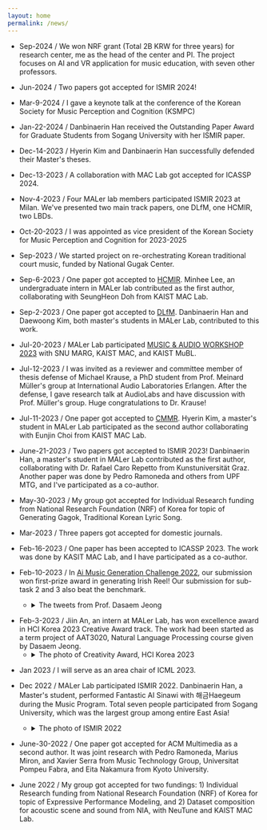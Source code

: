 ```yaml
---
layout: home
permalink: /news/
---
```


<!-- # Latest News

{% for news in site.data.news %}
- **{{ news.date }}:** {{ news.content }}
{% endfor %} -->

* Sep-2024 / We won NRF grant (Total 2B KRW for three years) for research center, me as the head of the center and PI. The project focuses on AI and VR application for music education, with seven other professors.

* Jun-2024 / Two papers got accepted for ISMIR 2024!

* Mar-9-2024 / I gave a keynote talk at the conference of the Korean Society for Music Perception and Cognition (KSMPC)

* Jan-22-2024 / Danbinaerin Han received the Outstanding Paper Award for Graduate Students from Sogang University with her ISMIR paper.

* Dec-14-2023 / Hyerin Kim and Danbinaerin Han successfully defended their Master's theses.

* Dec-13-2023 / A collaboration with MAC Lab got accepted for ICASSP 2024.

* Nov-4-2023 / Four MALer lab members participated ISMIR 2023 at Milan. We've presented two main track papers, one DLfM, one HCMIR, two LBDs.

* Oct-20-2023 / I was appointed as vice president of the Korean Society for Music Perception and Cognition for 2023-2025

* Sep-2023 / We started project on re-orchestrating Korean traditional court music, funded by National Gugak Center.

* Sep-6-2023 / One paper got accepted to [HCMIR](https://sites.google.com/view/hcmir23/). Minhee Lee, an undergraduate intern in MALer lab contributed as the first author, collaborating with SeungHeon Doh from KAIST MAC Lab.

* Sep-2-2023 / One paper got accepted to [DLfM](https://dlfm.web.ox.ac.uk/). Danbinaerin Han and Daewoong Kim, both master's students in MALer Lab, contributed to this work. 

* Jul-20-2023 / MALer Lab participated [MUSIC & AUDIO WORKSHOP 2023](https://snu-marg.notion.site/MUSIC-AUDIO-WORKSHOP-2023-3594ec77804d4c2ebfbfa6fb9d8fecc6) with SNU MARG, KAIST MAC, and KAIST MuBL.

* Jul-12-2023 / I was invited as a reviewer and committee member of thesis defense of Michael Krause, a PhD student from Prof. Meinard Müller's group at International Audio Laboratories Erlangen. After the defense, I gave research talk at AudioLabs and have discussion with Prof. Müller's group. Huge congratulations to Dr. Krause!

* Jul-11-2023 / One paper got accepted to [CMMR](https://cmmr2023.gttm.jp/). Hyerin Kim, a master's student in MALer Lab participated as the second author collaborating with Eunjin Choi from KAIST MAC Lab.

* June-21-2023 / Two papers got accepted to ISMIR 2023! Danbinaerin Han, a master's student in MALer Lab contributed as the first author, collaborating with Dr. Rafael Caro Repetto from Kunstuniversität Graz. Another paper was done by Pedro Ramoneda and others from UPF MTG, and I've participated as a co-author.

* May-30-2023 / My group got accepted for Individual Research funding from National Research Foundation (NRF) of Korea for topic of Generating Gagok, Traditional Korean Lyric Song. 

* Mar-2023 / Three papers got accepted for domestic journals.

* Feb-16-2023 / One paper has been accepted to ICASSP 2023. The work was done by KASIT MAC Lab, and I have participated as a co-author. 

* Feb-10-2023 / In [Ai Music Generation Challenge 2022](), our submission won first-prize award in generating Irish Reel! Our submission for sub-task 2 and 3 also beat the benchmark.
  * <details>
    <summary>The tweets from Prof. Dasaem Jeong</summary>
    <blockquote class="twitter-tweet"><p lang="en" dir="ltr">Got the First prize from AI Music Generation Challenge 2022 tune generation🥳 The task was to generate traditional Irish Reel dance music (monophonic melody in symbolic), and one of our generated tunes got the perfect scores from all of the four human expert judges😎 <a href="https://t.co/eQb91Nb0ui">pic.twitter.com/eQb91Nb0ui</a></p>&mdash; Dasaem Jeong (@DasaemJ) <a href="https://twitter.com/DasaemJ/status/1624393341529128961?ref_src=twsrc%5Etfw">February 11, 2023</a></blockquote> <script async src="https://platform.twitter.com/widgets.js" charset="utf-8"></script></details>

- Feb-3-2023 / Jiin An, an intern at MALer Lab, has won excellence award in HCI Korea 2023 Creative Award track. The work had been started as a term project of AAT3020, Natural Language Processing course given by Dasaem Jeong.
  * <details>
    <summary>The photo of Creativity Award, HCI Korea 2023</summary>
    <img src="{{ site.baseurl }}/assets/images/creativity_award.jpg" style="width:40%" align="center">
    </details>

* Jan 2023 / I will serve as an area chair of ICML 2023. 

* Dec 2022 / MALer Lab participated ISMIR 2022. Danbinaerin Han, a Master's student, performed Fantastic AI Sinawi with 해금Haegeum during the Music Program. Total seven people participated from Sogang University, which was the largest group among entire East Asia! 
  * <details>
    <summary>The photo of ISMIR 2022</summary>
    <div style="display:flex;flex-direction:row">
    <img src="{{ site.baseurl }}/assets/images/ismir_members.JPG" style="height:15rem;width:auto" align="center">
    <img src="{{ site.baseurl }}/assets/images/sinawi.jpg" style="height:15rem;width:auto" align="center">
    </div>
    </details>


* June-30-2022 / One paper got accepted for ACM Multimedia as a second author. It was joint research with Pedro Ramoneda, Marius Miron, and Xavier Serra from Music Technology Group, Universitat Pompeu Fabra, and Eita Nakamura from Kyoto University. 

* June 2022 / My group got accepted for two fundings: 1) Individual Research funding from National Research Foundation (NRF) of Korea for topic of Expressive Performance Modeling, and 2) Dataset composition for acoustic scene and sound from NIA, with NeuTune and KAIST MAC Lab.


